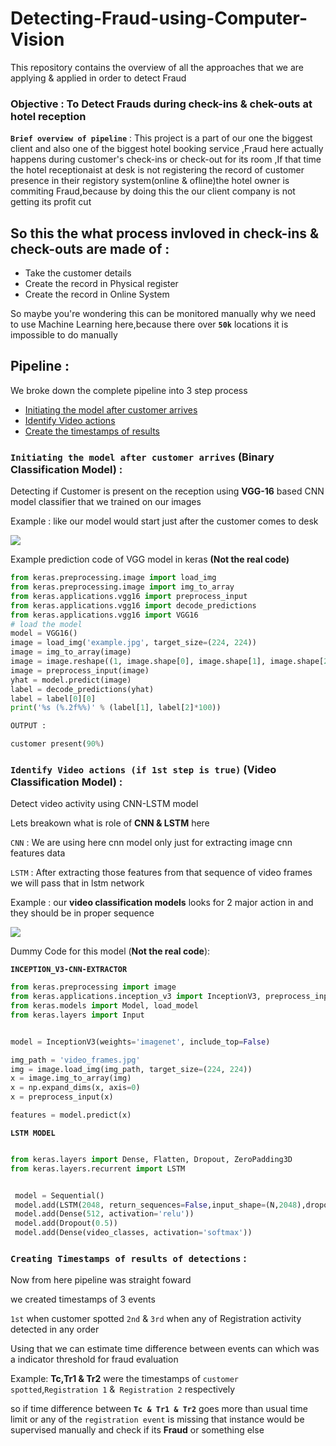 # Detecting-Fraud-using-Computer-Vision
This repository contains the overview of all the approaches that we are applying & applied in order to detect Fraud

### Objective : To Detect Frauds during check-ins & chek-outs at hotel reception

**`Brief overview of pipeline`**  : This project is a part of our one the biggest client and also one of the biggest hotel booking service ,Fraud here actually happens  during customer's check-ins or check-out for its room ,If that time the hotel receptionaist at desk is not registering the record of customer presence in their registory system(online & ofline)the hotel owner is commiting Fraud,because by doing this the our client company is not getting its profit cut

## So this the what process invloved in check-ins & check-outs are made of :

* Take the customer details
* Create the record in Physical register
* Create the record in Online System

So maybe you're wondering this can be monitored manually why we need to use Machine Learning here,because there over **`50k`** locations it is impossible to do manually

## Pipeline : 

We broke down the complete pipeline into 3 step process

* [Initiating the model after customer arrives](https://github.com/saurabh241930/Detecting-Fraud-using-Computer-Vision/blob/master/README.md#initiating-the-model-after-customer-arrives-binary-classification-model-)
* [Identify Video actions](https://github.com/saurabh241930/Detecting-Fraud-using-Computer-Vision/blob/master/README.md#identify-video-actions-if-1st-step-is-true-video-classification-model-)
* [Create the timestamps of results](https://github.com/saurabh241930/Detecting-Fraud-using-Computer-Vision/blob/master/README.md#creating-timestamps-of-results-of-detections-)


### `Initiating the model after customer arrives` (Binary Classification Model) :

Detecting if Customer is present on the reception using **VGG-16** based CNN model classifier that we trained on our images

Example : like our model would start just after the customer comes to desk

<img src="https://i.imgur.com/ihbQLkl.png" border=0>

Example prediction code of VGG model  in keras **(Not the real code)**

```python
from keras.preprocessing.image import load_img
from keras.preprocessing.image import img_to_array
from keras.applications.vgg16 import preprocess_input
from keras.applications.vgg16 import decode_predictions
from keras.applications.vgg16 import VGG16
# load the model
model = VGG16()
image = load_img('example.jpg', target_size=(224, 224))
image = img_to_array(image)
image = image.reshape((1, image.shape[0], image.shape[1], image.shape[2]))
image = preprocess_input(image)
yhat = model.predict(image)
label = decode_predictions(yhat)
label = label[0][0]
print('%s (%.2f%%)' % (label[1], label[2]*100))

OUTPUT :

customer present(90%)

```

### `Identify Video actions (if 1st step is true)` (Video Classification Model) :

Detect video activity using CNN-LSTM model

Lets breakown what is role of **CNN & LSTM** here

`CNN` : We are using here cnn model only just for extracting image cnn features data

 `LSTM` : After extracting those features from that sequence of video frames we will pass that in lstm network

Example : our **video classification models** looks for 2 major action in and they should be in proper sequence

<img src="https://i.imgur.com/RqKxbf0.png" border=0>



Dummy Code for this model (**Not the real code**):


**`INCEPTION_V3-CNN-EXTRACTOR`**


```python
from keras.preprocessing import image
from keras.applications.inception_v3 import InceptionV3, preprocess_input
from keras.models import Model, load_model
from keras.layers import Input


model = InceptionV3(weights='imagenet', include_top=False)

img_path = 'video_frames.jpg'
img = image.load_img(img_path, target_size=(224, 224))
x = image.img_to_array(img)
x = np.expand_dims(x, axis=0)
x = preprocess_input(x)

features = model.predict(x)


```

**`LSTM MODEL`**

```python

from keras.layers import Dense, Flatten, Dropout, ZeroPadding3D
from keras.layers.recurrent import LSTM


 model = Sequential()
 model.add(LSTM(2048, return_sequences=False,input_shape=(N,2048),dropout=0.5))
 model.add(Dense(512, activation='relu'))
 model.add(Dropout(0.5))
 model.add(Dense(video_classes, activation='softmax'))
```
### `Creating Timestamps of results of detections` :

Now from here pipeline was straight foward  

we created timestamps of 3 events

`1st` when customer spotted
`2nd` & `3rd` when any of Registration activity detected in any order

Using that we can estimate time difference between events can which was a indicator threshold for fraud evaluation


Example: **Tc,Tr1 & Tr2** were the timestamps of `customer spotted`,`Registration 1` &` Registration 2` respectively

so if time difference between **`Tc & Tr1 & Tr2`** goes more than usual time limit or any of the `registration event` is missing that instance would be supervised manually and check if its **Fraud** or something else




